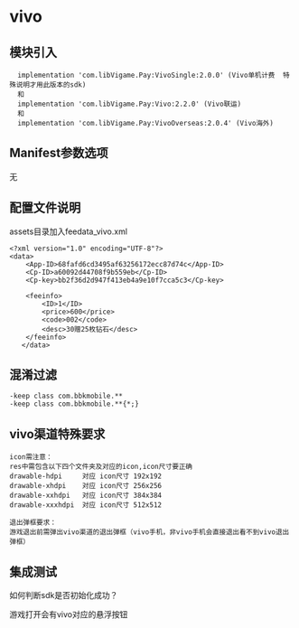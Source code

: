 # vivo

## 模块引入

```text
  implementation 'com.libVigame.Pay:VivoSingle:2.0.0' (Vivo单机计费  特殊说明才用此版本的sdk)
  和
  implementation 'com.libVigame.Pay:Vivo:2.2.0' (Vivo联运)
  和
  implementation 'com.libVigame.Pay:VivoOverseas:2.0.4' (Vivo海外)
```

## Manifest参数选项

无

## 配置文件说明

assets目录加入feedata\_vivo.xml

```text
<?xml version="1.0" encoding="UTF-8"?>
<data>
    <App-ID>68fafd6cd3495af63256172ecc87d74c</App-ID>
    <Cp-ID>a60092d44708f9b559eb</Cp-ID>
    <Cp-key>bb2f36d2d947f413eb4a9e10f7cca5c3</Cp-key>

    <feeinfo>
        <ID>1</ID>
        <price>600</price>
        <code>002</code>
        <desc>30赠25枚钻石</desc>
    </feeinfo>
   </data>
```

## 混淆过滤

```text
-keep class com.bbkmobile.**
-keep class com.bbkmobile.**{*;}
```
## vivo渠道特殊要求

```text
icon需注意：
res中需包含以下四个文件夹及对应的icon,icon尺寸要正确
drawable-hdpi     对应 icon尺寸 192x192
drawable-xhdpi    对应 icon尺寸 256x256
drawable-xxhdpi   对应 icon尺寸 384x384
drawable-xxxhdpi  对应 icon尺寸 512x512
```
```text
退出弹框要求：
游戏退出前需弹出vivo渠道的退出弹框（vivo手机，非vivo手机会直接退出看不到vivo退出弹框）
```

## 集成测试

如何判断sdk是否初始化成功？

游戏打开会有vivo对应的悬浮按钮

